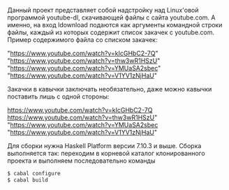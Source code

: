 Данный проект представляет собой надстройку над Linux'овой программой youtube-dl, скачивающей файлы с сайта youtube.com.
А именно, на вход ldownload подаются как аргументы командной строки файлы, каждый из которых содержит список закачек с youtube.com.
Пример содержимого файла со списком закачек:

"https://www.youtube.com/watch?v=kIcGHbC2-7Q"  
"https://www.youtube.com/watch?v=thw3wR1HSzU"  
"https://www.youtube.com/watch?v=YMUaSA2sbec"  
"https://www.youtube.com/watch?v=V1YV1zNjHaU"  

Закачки в кавычки заключать необязательно, даже можно кавычки поставить лишь с одной стороны:

https://www.youtube.com/watch?v=kIcGHbC2-7Q  
https://www.youtube.com/watch?v=thw3wR1HSzU"  
"https://www.youtube.com/watch?v=YMUaSA2sbec  
"https://www.youtube.com/watch?v=V1YV1zNjHaU"  

Для сборки нужна Haskell Platform версии 7.10.3 и выше. Сборка выполняется так: переходим в корневой каталог клонированного проекта и выполняем последовательно команды 
```bash
$ cabal configure    
$ cabal build
```
